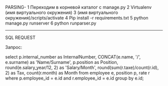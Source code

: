 PARSING-
1 Переходим в корневой каталог с manage.py
2 Virtualenv (имя виртуального окружения)
3 (имя виртуального окружения)/scripts/activate
4 Pip install -r requirements.txt
5 python manage.py runserver
6 python runparser.py
___________________________________________________________________

SQL REQUEST

Запрос:

select
  p.internal_number as InternalNumber,
  CONCAT(e.name, '/', e.surname) as 'Name/Surname',
  p.position as Position,
  round(e.salary_year/12, 2) as 'Salary/Month',
  round(sum(r.taxe)/count(r.id), 2) as Tax,
  count(r.month) as Month
from
  employee e,
  position p,
  rate r
where
  p.employee_id = e.id
  and r.employee_id = e.id
group by e.id;